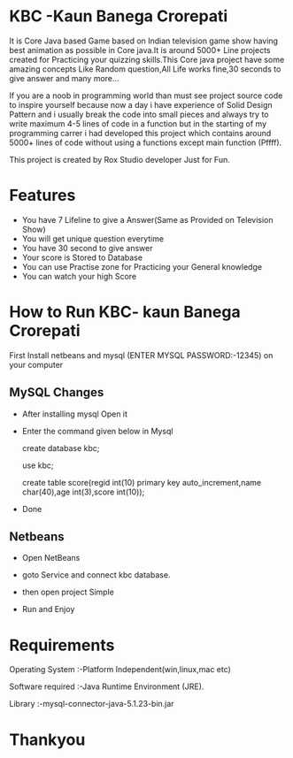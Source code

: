 # KBC -Kaun Banega Crorepati
It is Core Java based Game based on Indian television game show having best animation as possible in Core java.It is around 5000+ Line projects created for Practicing your quizzing skills.This Core java project have some amazing concepts Like Random question,All Life 
works fine,30 seconds to give answer and many more...

If you are a noob in programming world than must see project source code to inspire yourself because now a day i have experience of Solid Design Pattern and i usually break the code into small pieces and always try to write maximum 4-5 lines of code in a function but in the starting of my programming carrer i had developed this project which contains around 5000+ lines of code without using a functions except main function (Pffff).


This project is created by Rox Studio developer Just for Fun.


# Features
+ You have 7 Lifeline to give a Answer(Same as Provided on Television Show)
+ You will get unique question everytime
+ You have 30 second to give answer
+ Your score is Stored to Database
+ You can use Practise zone for Practicing your General knowledge
+ You can watch your high Score




# How to Run KBC- kaun Banega Crorepati
First Install netbeans and mysql (ENTER MYSQL PASSWORD:-12345) on  your computer





 MySQL Changes                              
-----------------------

+ After installing mysql Open it

+ Enter the command given below in Mysql

   create database kbc;

   use kbc;

   create table score(regid int(10) primary key auto_increment,name char(40),age int(3),score int(10));
+ Done


Netbeans
-----------------------
+ Open NetBeans

+ goto Service and connect kbc database.

+ then open project Simple

+ Run and Enjoy

# Requirements

Operating System  :-Platform Independent(win,linux,mac etc)

Software required :-Java Runtime Environment (JRE).

Library           :-mysql-connector-java-5.1.23-bin.jar

# Thankyou



